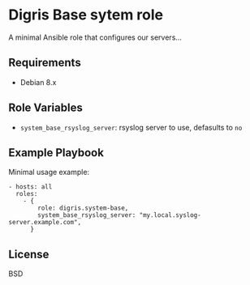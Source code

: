 Digris Base sytem role
======================

A minimal Ansible role that configures our servers...


Requirements
------------

 - Debian 8.x

Role Variables
--------------

- `system_base_rsyslog_server`: rsyslog server to use, defasults to `no`



Example Playbook
----------------

Minimal usage example:

    - hosts: all
      roles:
        - {
            role: digris.system-base,
            system_base_rsyslog_server: "my.local.syslog-server.example.com",
          }


License
-------

BSD
